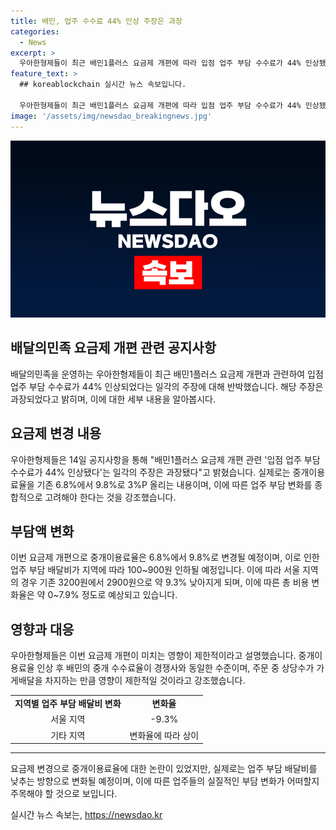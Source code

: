 ```yaml
---
title: 배민, 업주 수수료 44% 인상 주장은 과장
categories:
  - News
excerpt: >
  우아한형제들이 최근 배민1플러스 요금제 개편에 따라 입점 업주 부담 수수료가 44% 인상됐다는 주장을 반박했다. 이들은 중개이용료율을 6.8%에서 9.8%로 3%P 올린 것만을 반영해 인상분을 과장된 주장이라고 설명했다. 또한, 배민은 지역별로 업주 부담 배달비를 100~900원 낮출 예정이며, 실제 업주들의 부담액 변화는 중개이용료와 배달비를 함께 고려해야 한다고 강조했다. 이에 따르면 업주 부담 비용은 0~7.9% 정도로 제한적일 것으로 예상된다는 설명이다.
feature_text: >
  ## koreablockchain 실시간 뉴스 속보입니다.

  우아한형제들이 최근 배민1플러스 요금제 개편에 따라 입점 업주 부담 수수료가 44% 인상됐다는 주장을 반박했다. 이들은 중개이용료율을 6.8%에서 9.8%로 3%P 올린 것만을 반영해 인상분을 과장된 주장이라고 설명했다. 또한, 배민은 지역별로 업주 부담 배달비를 100~900원 낮출 예정이며, 실제 업주들의 부담액 변화는 중개이용료와 배달비를 함께 고려해야 한다고 강조했다. 이에 따르면 업주 부담 비용은 0~7.9% 정도로 제한적일 것으로 예상된다는 설명이다.
image: '/assets/img/newsdao_breakingnews.jpg'
---
```


<p><img src="/assets/img/newsdao_breakingnews.jpg" alt="koreablockchain 속보" /></p>

<h2 data-ke-size="size26">배달의민족 요금제 개편 관련 공지사항</h2>

<p data-ke-size="size16">배달의민족을 운영하는 우아한형제들이 최근 배민1플러스 요금제 개편과 관련하여 입점 업주 부담 수수료가 44% 인상되었다는 일각의 주장에 대해 반박했습니다. 해당 주장은 과장되었다고 밝히며, 이에 대한 세부 내용을 알아봅시다.</p>

<h2 data-ke-size="size24">요금제 변경 내용</h2>

<p data-ke-size="size16">우아한형제들은 14일 공지사항을 통해 "배민1플러스 요금제 개편 관련 '입점 업주 부담 수수료가 44% 인상됐다'는 일각의 주장은 과장됐다"고 밝혔습니다. 실제로는 중개이용료율을 기존 6.8%에서 9.8%로 3%P 올리는 내용이며, 이에 따른 업주 부담 변화를 종합적으로 고려해야 한다는 것을 강조했습니다.</p>

<h2 data-ke-size="size24">부담액 변화</h2>

<p data-ke-size="size16">이번 요금제 개편으로 중개이용료율은 6.8%에서 9.8%로 변경될 예정이며, 이로 인한 업주 부담 배달비가 지역에 따라 100~900원 인하될 예정입니다. 이에 따라 서울 지역의 경우 기존 3200원에서 2900원으로 약 9.3% 낮아지게 되며, 이에 따른 총 비용 변화율은 약 0~7.9% 정도로 예상되고 있습니다.</p>

<h2 data-ke-size="size24">영향과 대응</h2>

<p data-ke-size="size16">우아한형제들은 이번 요금제 개편이 미치는 영향이 제한적이라고 설명했습니다. 중개이용료율 인상 후 배민의 중개 수수료율이 경쟁사와 동일한 수준이며, 주문 중 상당수가 가게배달을 차지하는 만큼 영향이 제한적일 것이라고 강조했습니다.</p>

<table>
    <tbody>
        <tr>
            <td style="text-align: center; height: 17px;"><b>지역별 업주 부담 배달비 변화</b></td>
            <td style="text-align: center; height: 17px;"><b>변화율</b></td>
        </tr>
        <tr>
            <td style="text-align: center; height: 17px;">서울 지역</td>
            <td style="text-align: center; height: 17px;">-9.3%</td>
        </tr>
        <tr>
            <td style="text-align: center; height: 17px;">기타 지역</td>
            <td style="text-align: center; height: 17px;">변화율에 따라 상이</td>
        </tr>
    </tbody>
</table>

<hr>

<p data-ke-size="size16">요금제 변경으로 중개이용료율에 대한 논란이 있었지만, 실제로는 업주 부담 배달비를 낮추는 방향으로 변화될 예정이며, 이에 따른 업주들의 실질적인 부담 변화가 어떠할지 주목해야 할 것으로 보입니다.</p>
실시간 뉴스 속보는, <a href="https://newsdao.kr" rel="dofollow">https://newsdao.kr</a>


